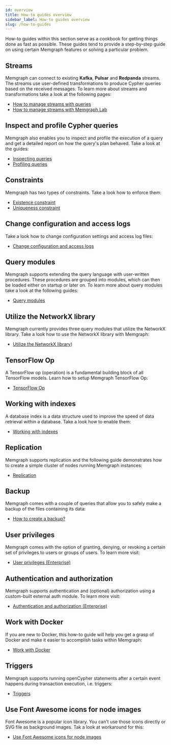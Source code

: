 ```yaml
---
id: overview
title: How-to guides overview
sidebar_label: How-to guides overview
slug: /how-to-guides
---
```


How-to guides within this section serve as a cookbook for getting things done as
fast as possible. These guides tend to provide a step-by-step guide on using
certain Memgraph features or solving a particular problem.

## Streams

Memgraph can connect to existing **Kafka**, **Pulsar** and **Redpanda** streams.
The streams use user-defined transformations to produce Cypher queries based on
the received messages. To learn more about streams and transformations take a
look at the following pages:

- [How to manage streams with queries](/how-to-guides/streams/manage-streams.md)
- [How to manage streams with Memgraph Lab](/how-to-guides/streams/manage-streams-lab.md)

## Inspect and profile Cypher queries

Memgraph also enables you to inspect and profile the execution of a query and
get a detailed report on how the query's plan behaved. Take a look at the
guides:

- [Inspecting
  queries](/reference-guide/optimizing-queries/inspecting-queries.md)
- [Profiling queries](/reference-guide/optimizing-queries/profiling-queries.md)

## Constraints

 Memgraph has two types of constraints. Take a look how to enforce them:

- [Existence constraint](/how-to-guides/constraints/existence-constraint.md)
- [Uniqueness constraint](/how-to-guides/constraints/uniqueness-constraint.md)


## Change configuration and access logs

Take a look how to change configuration settings and access log files:

- [Change configuration and access logs](/how-to-guides/config-logs.md)

## Query modules

Memgraph supports extending the query language with user-written procedures.
These procedures are grouped into modules, which can then be loaded either on
startup or later on. To learn more about query modules take a look at the
following guides:

- [Query modules](/how-to-guides/query-modules.md)

## Utilize the NetworkX library

Memgraph currently provides three query modules
that utilize the NetworkX library. Take a look how to use the NetworkX library with Memgraph:

- [Utilize the NetworkX library](/how-to-guides/networkx.md))

## TensorFlow Op

A TensorFlow op (operation) is a fundamental building block of all TensorFlow
models. Learn how to setup Memgraph TensorFlow Op:

- [TensorFlow Op](/how-to-guides/tensorflow-setup.md)

## Working with indexes

A database index is a data structure used to improve the speed of data retrieval
within a database. Take a look how to enable them:

- [Working with indexes](/how-to-guides/indexes.md)

## Replication

Memgraph supports replication and the following guide demonstrates how to create
a simple cluster of nodes running Memgraph instances:

- [Replication](/how-to-guides/replication.md)

## Backup

Memgraph comes with a couple of queries that allow you to safely make a backup
of the files containing its data:

- [How to create a backup?](/how-to-guides/create-backup.md)


## User privileges

Memgraph comes with the option of granting, denying, or revoking a certain set
of privileges to users or groups of users. To learn more visit:

- [User privileges (Enterprise)](/how-to-guides/manage-user-privileges.md)

## Authentication and authorization

Memgraph supports authentication and (optional) authorization using a
custom-built external auth module. To learn more visit:

- [Authentication and authorization
  (Enterprise)](/how-to-guides/manage-users-using-ldap.md)

## Work with Docker

If you are new to Docker, this how-to guide will help you get a grasp of Docker and
make it easier to accomplish tasks within Memgraph:

- [Work with Docker](/how-to-guides/work-with-docker.md)


## Triggers

Memgraph supports running openCypher statements after a certain event happens
during transaction execution, i.e. triggers:

- [Triggers](/reference-guide/triggers.md)

## Use Font Awesome icons for node images

Font Awesome is a popular icon library. You can't
use those icons directly or SVG file as background images. Tak a look at  workaround for this: 

- [Use Font Awesome icons for node images](/how-to-guides/font-awesome-for-node-images.md)
